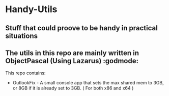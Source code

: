 # Handy-Utils
Stuff that could proove to be handy in practical situations
---------------------------------------
The utils in this repo are mainly written in ObjectPascal (Using Lazarus) :godmode:
---------------------------------------

This repo contains:  
* OutlookFix - A small console app that sets the max shared mem to 3GB, or 8GB if it is already set to 3GB. ( For both x86 and x64 )
